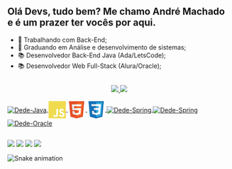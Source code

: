 ## Olá Devs, tudo bem? Me chamo André Machado e é um prazer ter vocês por aqui.

- 🔭 Trabalhando com Back-End;
- 🌱 Graduando em Análise e desenvolvimento de sistemas;
- 📚 Desenvolvedor Back-End Java (Ada/LetsCode);
- 📚 Desenvolvedor Web Full-Stack (Alura/Oracle);

##

<div align="center">
  <a href="https://github.com/andreacmdev">
  <img height="160em" src="https://github-readme-stats.vercel.app/api?username=andreacmdev&show_icons=true&theme=dark&include_all_commits=true&count_private=true"/>
  <img height="160em" src="https://github-readme-stats.vercel.app/api/top-langs/?username=andreacmdev&layout=compact&langs_count=7&theme=dark"/>
</div>

<div style="display: inline_block"><br>
  <img align="center" alt="Dede-Java" height="40" width="40" src="https://cdn.jsdelivr.net/gh/devicons/devicon/icons/java/java-original.svg">
  <img align="center" alt="Dede-Js" height="40" width="40" src="https://raw.githubusercontent.com/devicons/devicon/master/icons/javascript/javascript-plain.svg">
  <img align="center" alt="Dede-HTML" height="40" width="40" src="https://raw.githubusercontent.com/devicons/devicon/master/icons/html5/html5-original.svg">
  <img align="center" alt="Dede-CSS" height="40" width="40" src="https://raw.githubusercontent.com/devicons/devicon/master/icons/css3/css3-original.svg">
  <img align="center" alt="Dede-Spring" height="40" width="40" src="https://cdn.jsdelivr.net/gh/devicons/devicon/icons/spring/spring-original.svg">
  <img align="center" alt="Dede-Spring" height="40" width="40" src="https://cdn.jsdelivr.net/gh/devicons/devicon/icons/mysql/mysql-original-wordmark.svg">
  <img align="center" alt="Dede-Oracle" height="40" width="40" src="https://cdn.jsdelivr.net/gh/devicons/devicon/icons/oracle/oracle-original.svg">
  </div>
  
  ##
  
  <div> 
  <a href="https://instagram.com/rafaballerini" target="_blank"><img src="https://img.shields.io/badge/-Instagram-%23E4405F?style=for-the-badge&logo=instagram&logoColor=white" target="_blank"></a>
 <a href="https://discord.com/channels/@me" target="_blank"><img src="https://img.shields.io/badge/Discord-7289DA?style=for-the-badge&logo=discord&logoColor=white" target="_blank"></a> 
  <a href = "mailto:mmachadoacm@gmail.com"><img src="https://img.shields.io/badge/Gmail-D14836?style=for-the-badge&logo=gmail&logoColor=white" target="_blank"></a>
  <a href="https://www.linkedin.com/in/andre-machado-668101233/" target="_blank"><img src="https://img.shields.io/badge/-LinkedIn-%230077B5?style=for-the-badge&logo=linkedin&logoColor=white" target="_blank"></a> 
</div>  

![Snake animation](https://github.com/andreacmdev/andreacmdev/blob/output/github-contribution-grid-snake.svg)

